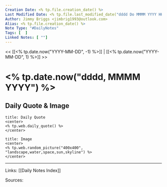 ```yaml
---
Creation Date: <% tp.file.creation_date() %>
Last Modified Date: <% tp.file.last_modified_date("dddd Do MMMM YYYY HH:mm:ss") %>
Author: Jimmy Briggs <jimbrig1993@outlook.com>
Alias: <% tp.file.creation_date() %>
Note Type: "#DailyNotes"
Tags: [  ]
Linked Notes: [ ""]
---
```


<< [[<% tp.date.now("YYYY-MM-DD", -1) %>]] | [[<% tp.date.now("YYYY-MM-DD", 1) %>]] >>

# <% tp.date.now("dddd, MMMM YYYY") %>

## Daily Quote & Image

```ad-quote
title: Daily Quote
<center>
<% tp.web.daily_quote() %>
</center>
```

```ad-info
title: Image
<center>
<% tp.web.random_picture("400x400", "landscape,water,space,sun,skyline") %>
</center>
```

***

Links: [[Daily Notes Index]]

Sources: 